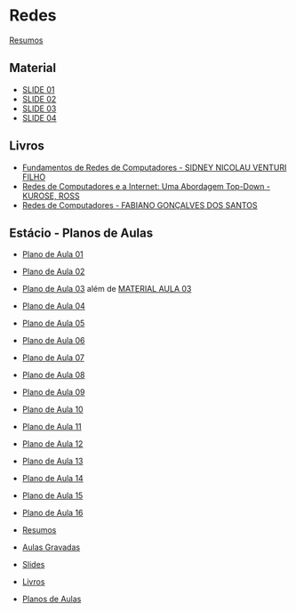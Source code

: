 # Redes

[Resumos](https://github.com/andrenevares/andrenevares/tree/master/redes/resumos)

## Material
- [SLIDE 01](https://drive.google.com/open?id=1xgoOYULURN1WnrljPGnLk-ZT1UlNtNaf)
- [SLIDE 02](https://drive.google.com/open?id=1VbKCHOxO3r_WCuYtuTxGYOeyC7QpslIm)
- [SLIDE 03](https://drive.google.com/open?id=1t5LIE1XxB1Cf-GNClF79dfIs9CBiMd63)
- [SLIDE 04](https://drive.google.com/open?id=1f4Mk44yNNz--FJX7F4CQEEPzMJajHYwh)

## Livros
- [Fundamentos de
Redes de Computadores - SIDNEY NICOLAU VENTURI FILHO](https://drive.google.com/open?id=1wPq3FgyIExF6m21of-K6hSbuOf-v_MNQ)
- [Redes de Computadores e a Internet: Uma Abordagem Top-Down - KUROSE, ROSS](https://drive.google.com/open?id=1PbVxExgo78AHiudJ0FW0Z5I46snPEDjL)
- [Redes de Computadores - FABIANO GONÇALVES DOS SANTOS](https://drive.google.com/open?id=1xpLvwbBclHRDJY99h68LRGz4QyAntRxZ)

## Estácio - Planos de Aulas
- [Plano de Aula 01](https://github.com/andrenevares/andrenevares/blob/master/redes/planosDeAula/planoDeAula01.md)
- [Plano de Aula 02](https://github.com/andrenevares/andrenevares/blob/master/redes/planosDeAula/planoDeAula02.md)
- [Plano de Aula 03](https://github.com/andrenevares/andrenevares/blob/master/redes/planosDeAula/planoDeAula03.md) além de [MATERIAL AULA 03](https://github.com/andrenevares/andrenevares/blob/master/redes/planosDeAula/materialDeAula03.md)
- [Plano de Aula 04](https://github.com/andrenevares/andrenevares/blob/master/redes/planosDeAula/planoDeAula04.md)
- [Plano de Aula 05](https://github.com/andrenevares/andrenevares/blob/master/redes/planosDeAula/planoDeAula05.md)
- [Plano de Aula 06](https://github.com/andrenevares/andrenevares/blob/master/redes/planosDeAula/planoDeAula06.md)
- [Plano de Aula 07](https://github.com/andrenevares/andrenevares/blob/master/redes/planosDeAula/planoDeAula07.md)
- [Plano de Aula 08](https://github.com/andrenevares/andrenevares/blob/master/redes/planosDeAula/planoDeAula08.md)
- [Plano de Aula 09](https://github.com/andrenevares/andrenevares/blob/master/redes/planosDeAula/planoDeAula09.md)
- [Plano de Aula 10](https://github.com/andrenevares/andrenevares/blob/master/redes/planosDeAula/planoDeAula10.md)
- [Plano de Aula 11](https://github.com/andrenevares/andrenevares/blob/master/redes/planosDeAula/planoDeAula11.md)
- [Plano de Aula 12](https://github.com/andrenevares/andrenevares/blob/master/redes/planosDeAula/planoDeAula12.md)
- [Plano de Aula 13](https://github.com/andrenevares/andrenevares/blob/master/redes/planosDeAula/planoDeAula13.md)
- [Plano de Aula 14](https://github.com/andrenevares/andrenevares/blob/master/redes/planosDeAula/planoDeAula14.md)
- [Plano de Aula 15](https://github.com/andrenevares/andrenevares/blob/master/redes/planosDeAula/planoDeAula15.md)
- [Plano de Aula 16](https://github.com/andrenevares/andrenevares/blob/master/redes/planosDeAula/planoDeAula16.md)


- [Resumos](https://github.com/andrenevares/andrenevares/tree/master/redes/resumos)
- [Aulas Gravadas](https://github.com/andrenevares/andrenevares/blob/master/redes/aulasGravadas.md)
- [Slides]()
- [Livros]()
- [Planos de Aulas]()

